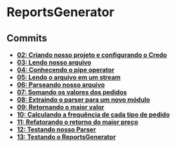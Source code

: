 # ReportsGenerator

## Commits
- **[02: Criando nosso projeto e configurando o Credo](https://github.com/vinifraga/ignite/commit/177c8ad7495c4dcc6eac9f7532c1a4421f9b6ac4)**
- **[03: Lendo nosso arquivo](https://github.com/vinifraga/ignite/commit/928f1273619ac5849c7876617e3a14036e25b269)**
- **[04: Conhecendo o pipe operator](https://github.com/vinifraga/ignite/commit/cd3af2f1a4918951c84b89dc20de16a158fb86de)**
- **[05: Lendo o arquivo em um stream](https://github.com/vinifraga/ignite/commit/247bee13023812cb2d035c024df1866037698d34)**
- **[06: Parseando nosso arquivo](https://github.com/vinifraga/ignite/commit/d8b6390fae9a150668ef79e0f5767838d8054873)**
- **[07: Somando os valores dos pedidos](https://github.com/vinifraga/ignite/commit/6d9d0f3fca5da94fdfdc2acfb97a18542df502b7)**
- **[08: Extraindo o parser para um novo módulo](https://github.com/vinifraga/ignite/commit/18cf3060263e15cf7e2980c106368b5e08140943)**
- **[09: Retornando o maior valor](https://github.com/vinifraga/ignite/commit/7ff033ac04c48b712b0b24b73720071b78442f4a)**
- **[10: Calculando a frequência de cada tipo de pedido](https://github.com/vinifraga/ignite/commit/70536f76a7d22e7779d02b1cbf14a37b5af7cfe8)**
- **[11: Refatorando o retorno do maior preço](https://github.com/vinifraga/ignite/commit/fd941c8d1cf2ca72366720f1b15c0ecbb27378eb)**
- **[12: Testando nosso Parser](https://github.com/vinifraga/ignite/commit/fa7374efec9cafd6a2019d26586e29f40b76857f)**
- **[13: Testando o ReportsGenerator](https://github.com/vinifraga/ignite/commit/cd23d786540fdd2031b5c6fac972c6e91ea1e58c)**